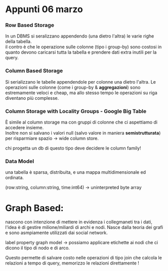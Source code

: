 # Appunti 06 marzo 

### Row Based Storage 

In un DBMS si seralizzano appendendo (una dietro l'altra) le varie righe della tabella.  
il contro è che le operazione sulle colonne (tipo i group-by) sono costosi in quanto devono caricarsi tutta la tabella e prendere dati extra inutili per la query.  



### Column Based Storage 
Si serializzano le tabelle appendendole per colonne una dietro l'altra. 
Le operazioni sulle colonne (come i group-by & **aggregazioni**) sono estremamente veloci e cheap, ma allo stesso tempo le operazioni su riga diventano più complesse.  


### Column Storage with Locality Groups - Google Big Table

È simile al column storage ma con gruppi di colonne che ci aspettiamo di accedere insieme.  
Inoltre non si salvano i valori null (salvo valore in maniera **semistrutturata**) per risparmiare spazio -> wide column store.  

chi progetta un db di questo tipo deve decidere le column family!



### Data Model 

una tabella è sparsa, distribuita, e una mappa multidimensionale ed ordinata.  

(row:string, column:string, time:int64) $\rightarrow$ uninterpreted byte array  



# Graph Based:

nascono con intenzione di mettere in evidenza i collegmaneti tra i dati, l'idea è di gestire milione/miliardi di archi e nodi.
Nasce dalla teoria dei grafi e sono asmpiamente utilizzati dai social network.  

label property graph model -> possiamo applicare etichette ai nodi che ci dicono il tipo di nodo e di arco.

Questo permette di salvare costo nelle operazioni di tipo join che calcola le relazioni a tempo di query, memorizzo le relazioni direttamente !

